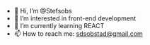 - 👋 Hi, I’m @Stefsobs
- 👀 I’m interested in front-end development
- 🌱 I’m currently learning REACT
- 📫 How to reach me: sdsobstad@gmail.com

<!---
Stefsobs/Stefsobs is a ✨ special ✨ repository because its `README.md` (this file) appears on your GitHub profile.
You can click the Preview link to take a look at your changes.
--->
